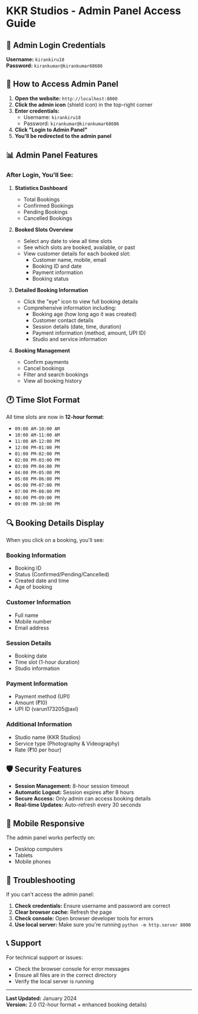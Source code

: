 # KKR Studios - Admin Panel Access Guide

## 🔐 **Admin Login Credentials**

**Username:** `kirankiru18`  
**Password:** `kirankumar@kirankumar68686`

## 🚀 **How to Access Admin Panel**

1. **Open the website:** `http://localhost:8000`
2. **Click the admin icon** (shield icon) in the top-right corner
3. **Enter credentials:**
   - Username: `kirankiru18`
   - Password: `kirankumar@kirankumar68686`
4. **Click "Login to Admin Panel"**
5. **You'll be redirected to the admin panel**

## 📊 **Admin Panel Features**

### **After Login, You'll See:**

1. **Statistics Dashboard**
   - Total Bookings
   - Confirmed Bookings
   - Pending Bookings
   - Cancelled Bookings

2. **Booked Slots Overview**
   - Select any date to view all time slots
   - See which slots are booked, available, or past
   - View customer details for each booked slot:
     - Customer name, mobile, email
     - Booking ID and date
     - Payment information
     - Booking status

3. **Detailed Booking Information**
   - Click the "eye" icon to view full booking details
   - Comprehensive information including:
     - Booking age (how long ago it was created)
     - Customer contact details
     - Session details (date, time, duration)
     - Payment information (method, amount, UPI ID)
     - Studio and service information

4. **Booking Management**
   - Confirm payments
   - Cancel bookings
   - Filter and search bookings
   - View all booking history

## 🕐 **Time Slot Format**

All time slots are now in **12-hour format**:
- `09:00 AM-10:00 AM`
- `10:00 AM-11:00 AM`
- `11:00 AM-12:00 PM`
- `12:00 PM-01:00 PM`
- `01:00 PM-02:00 PM`
- `02:00 PM-03:00 PM`
- `03:00 PM-04:00 PM`
- `04:00 PM-05:00 PM`
- `05:00 PM-06:00 PM`
- `06:00 PM-07:00 PM`
- `07:00 PM-08:00 PM`
- `08:00 PM-09:00 PM`
- `09:00 PM-10:00 PM`

## 🔍 **Booking Details Display**

When you click on a booking, you'll see:

### **Booking Information**
- Booking ID
- Status (Confirmed/Pending/Cancelled)
- Created date and time
- Age of booking

### **Customer Information**
- Full name
- Mobile number
- Email address

### **Session Details**
- Booking date
- Time slot (1-hour duration)
- Studio information

### **Payment Information**
- Payment method (UPI)
- Amount (₹10)
- UPI ID (varun173205@axl)

### **Additional Information**
- Studio name (KKR Studios)
- Service type (Photography & Videography)
- Rate (₹10 per hour)

## 🛡️ **Security Features**

- **Session Management:** 8-hour session timeout
- **Automatic Logout:** Session expires after 8 hours
- **Secure Access:** Only admin can access booking details
- **Real-time Updates:** Auto-refresh every 30 seconds

## 📱 **Mobile Responsive**

The admin panel works perfectly on:
- Desktop computers
- Tablets
- Mobile phones

## 🔧 **Troubleshooting**

If you can't access the admin panel:

1. **Check credentials:** Ensure username and password are correct
2. **Clear browser cache:** Refresh the page
3. **Check console:** Open browser developer tools for errors
4. **Use local server:** Make sure you're running `python -m http.server 8000`

## 📞 **Support**

For technical support or issues:
- Check the browser console for error messages
- Ensure all files are in the correct directory
- Verify the local server is running

---

**Last Updated:** January 2024  
**Version:** 2.0 (12-hour format + enhanced booking details) 